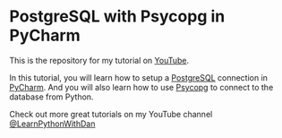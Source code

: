 # PostgreSQL with Psycopg in PyCharm

This is the repository for my tutorial on [YouTube](https://youtu.be/dqraxmxD514).

In this tutorial, you will learn how to setup a [PostgreSQL](https://postgresql.org) connection in [PyCharm](https://www.jetbrains.com/pycharm).
And you will also learn how to use [Psycopg](https://psycopg.org) to connect to the database from Python.

Check out more great tutorials on my YouTube channel [@LearnPythonWithDan](www.youtube.com/@LearnPythonWithDan)
